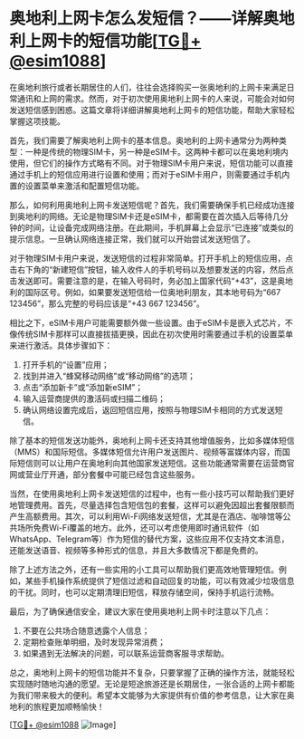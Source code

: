 # 奥地利上网卡怎么发短信？——详解奥地利上网卡的短信功能[[TG💪+ @esim1088](https://t.me/s/esim1088)]

在奥地利旅行或者长期居住的人们，往往会选择购买一张奥地利的上网卡来满足日常通讯和上网的需求。然而，对于初次使用奥地利上网卡的人来说，可能会对如何发送短信感到困惑。这篇文章将详细讲解奥地利上网卡的短信功能，帮助大家轻松掌握这项技能。

首先，我们需要了解奥地利上网卡的基本信息。奥地利的上网卡通常分为两种类型：一种是传统的物理SIM卡，另一种是eSIM卡。这两种卡都可以在奥地利境内使用，但它们的操作方式略有不同。对于物理SIM卡用户来说，短信功能可以直接通过手机上的短信应用进行设置和使用；而对于eSIM卡用户，则需要通过手机内置的设置菜单来激活和配置短信功能。

那么，如何利用奥地利上网卡发送短信呢？首先，我们需要确保手机已经成功连接到奥地利的网络。无论是物理SIM卡还是eSIM卡，都需要在首次插入后等待几分钟的时间，让设备完成网络注册。在此期间，手机屏幕上会显示“已连接”或类似的提示信息。一旦确认网络连接正常，我们就可以开始尝试发送短信了。

对于物理SIM卡用户来说，发送短信的过程非常简单。打开手机上的短信应用，点击右下角的“新建短信”按钮，输入收件人的手机号码以及想要发送的内容，然后点击发送即可。需要注意的是，在输入号码时，务必加上国家代码“+43”，这是奥地利的国际区号。例如，如果要发送短信给一位奥地利朋友，其本地号码为“667 123456”，那么完整的号码应该是“+43 667 123456”。

相比之下，eSIM卡用户可能需要额外做一些设置。由于eSIM卡是嵌入式芯片，不像传统SIM卡那样可以直接拔插更换，因此在初次使用时需要通过手机的设置菜单来进行激活。具体步骤如下：

1. 打开手机的“设置”应用；
2. 找到并进入“蜂窝移动网络”或“移动网络”的选项；
3. 点击“添加新卡”或“添加新eSIM”；
4. 输入运营商提供的激活码或扫描二维码；
5. 确认网络设置完成后，返回短信应用，按照与物理SIM卡相同的方式发送短信。

除了基本的短信发送功能外，奥地利上网卡还支持其他增值服务，比如多媒体短信（MMS）和国际短信。多媒体短信允许用户发送图片、视频等富媒体内容，而国际短信则可以让用户在奥地利向其他国家发送短信。这些功能通常需要在运营商官网或营业厅开通，部分套餐中可能已经包含这些服务。

当然，在使用奥地利上网卡发送短信的过程中，也有一些小技巧可以帮助我们更好地管理费用。首先，尽量选择包含短信包的套餐，这样可以避免因超出套餐限额而产生高额费用。其次，可以利用Wi-Fi网络发送短信，尤其是在酒店、咖啡馆等公共场所免费Wi-Fi覆盖的地方。此外，还可以考虑使用即时通讯软件（如WhatsApp、Telegram等）作为短信的替代方案，这些应用不仅支持文本消息，还能发送语音、视频等多种形式的信息，并且大多数情况下都是免费的。

除了上述方法之外，还有一些实用的小工具可以帮助我们更高效地管理短信。例如，某些手机操作系统提供了短信过滤和自动回复的功能，可以有效减少垃圾信息的干扰。同时，也可以定期清理旧短信，释放存储空间，保持手机运行流畅。

最后，为了确保通信安全，建议大家在使用奥地利上网卡时注意以下几点：
1. 不要在公共场合随意透露个人信息；
2. 定期检查账单明细，及时发现异常消费；
3. 如果遇到无法解决的问题，可以联系运营商客服寻求帮助。

总之，奥地利上网卡的短信功能并不复杂，只要掌握了正确的操作方法，就能轻松实现随时随地沟通的愿望。无论是短途旅游还是长期居住，一张合适的上网卡都能为我们带来极大的便利。希望本文能够为大家提供有价值的参考信息，让大家在奥地利的旅程更加顺畅愉快！

[[TG💪+ @esim1088](https://t.me/s/esim1088) ![Image](https://i.postimg.cc/4NQfJmqS/Snipaste-2025-05-13-00-14-12.png)]